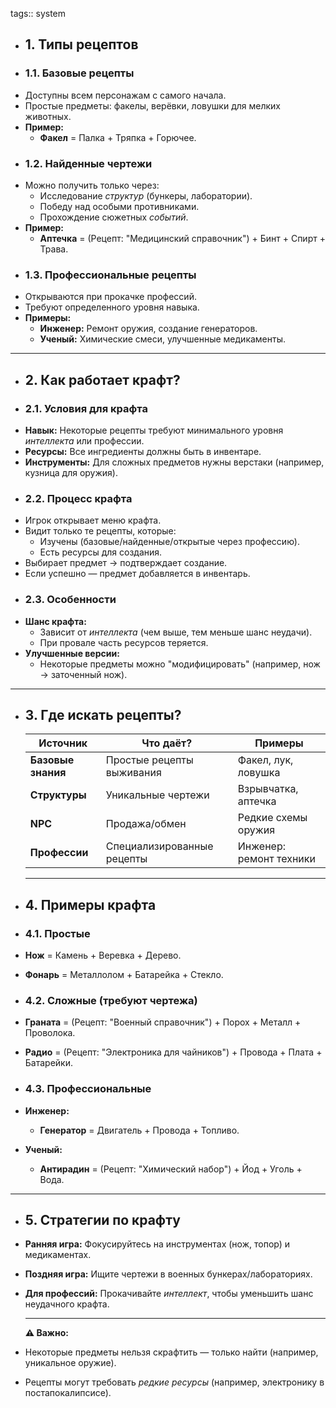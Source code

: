 tags:: system

- ## **1. Типы рецептов**
- ### **1.1. Базовые рецепты**
- Доступны всем персонажам с самого начала.
- Простые предметы: факелы, верёвки, ловушки для мелких животных.
- **Пример:**
	- **Факел** = Палка + Тряпка + Горючее.
- ### **1.2. Найденные чертежи**
- Можно получить только через:
	- Исследование *структур* (бункеры, лаборатории).
	- Победу над особыми противниками.
	- Прохождение сюжетных *событий*.
- **Пример:**
	- **Аптечка** = (Рецепт: "Медицинский справочник") + Бинт + Спирт + Трава.
- ### **1.3. Профессиональные рецепты**
- Открываются при прокачке профессий.
- Требуют определенного уровня навыка.
- **Примеры:**
	- **Инженер:** Ремонт оружия, создание генераторов.
	- **Ученый:** Химические смеси, улучшенные медикаменты.
- ---
- ## **2. Как работает крафт?**
- ### **2.1. Условия для крафта**
- **Навык:** Некоторые рецепты требуют минимального уровня *интеллекта* или профессии.
- **Ресурсы:** Все ингредиенты должны быть в инвентаре.
- **Инструменты:** Для сложных предметов нужны верстаки (например, кузница для оружия).
- ### **2.2. Процесс крафта**
- Игрок открывает меню крафта.
- Видит только те рецепты, которые:
	- Изучены (базовые/найденные/открытые через профессию).
	- Есть ресурсы для создания.
- Выбирает предмет → подтверждает создание.
- Если успешно — предмет добавляется в инвентарь.
- ### **2.3. Особенности**
- **Шанс крафта:**
	- Зависит от *интеллекта* (чем выше, тем меньше шанс неудачи).
	- При провале часть ресурсов теряется.
- **Улучшенные версии:**
	- Некоторые предметы можно "модифицировать" (например, нож → заточенный нож).
- ---
- ## **3. Где искать рецепты?**
  
  | Источник | Что даёт? | Примеры |
  | ---- | ---- | ---- |
  | **Базовые знания** | Простые рецепты выживания | Факел, лук, ловушка |
  | **Структуры** | Уникальные чертежи | Взрывчатка, аптечка |
  | **NPC** | Продажа/обмен | Редкие схемы оружия |
  | **Профессии** | Специализированные рецепты | Инженер: ремонт техники |
  
  ---
- ## **4. Примеры крафта**
- ### **4.1. Простые**
- **Нож** = Камень + Веревка + Дерево.
- **Фонарь** = Металлолом + Батарейка + Стекло.
- ### **4.2. Сложные (требуют чертежа)**
- **Граната** = (Рецепт: "Военный справочник") + Порох + Металл + Проволока.
- **Радио** = (Рецепт: "Электроника для чайников") + Провода + Плата + Батарейки.
- ### **4.3. Профессиональные**
- **Инженер:**
	- **Генератор** = Двигатель + Провода + Топливо.
- **Ученый:**
	- **Антирадин** = (Рецепт: "Химический набор") + Йод + Уголь + Вода.
- ---
- ## **5. Стратегии по крафту**
- **Ранняя игра:** Фокусируйтесь на инструментах (нож, топор) и медикаментах.
- **Поздняя игра:** Ищите чертежи в военных бункерах/лабораториях.
- **Для профессий:** Прокачивайте *интеллект*, чтобы уменьшить шанс неудачного крафта.
  
  ---
  
  **⚠️ Важно:**
- Некоторые предметы нельзя скрафтить — только найти (например, уникальное оружие).
- Рецепты могут требовать *редкие ресурсы* (например, электронику в постапокалипсисе).